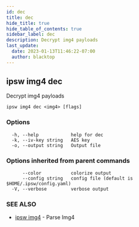 ```yaml
---
id: dec
title: dec
hide_title: true
hide_table_of_contents: true
sidebar_label: dec
description: Decrypt img4 payloads
last_update:
  date: 2023-01-13T11:46:22-07:00
  author: blacktop
---
```

## ipsw img4 dec

Decrypt img4 payloads

```
ipsw img4 dec <img4> [flags]
```

### Options

```
  -h, --help            help for dec
  -k, --iv-key string   AES key
  -o, --output string   Output file
```

### Options inherited from parent commands

```
      --color           colorize output
      --config string   config file (default is $HOME/.ipsw/config.yaml)
  -V, --verbose         verbose output
```

### SEE ALSO

* [ipsw img4](/docs/cli/ipsw/img4)	 - Parse Img4

